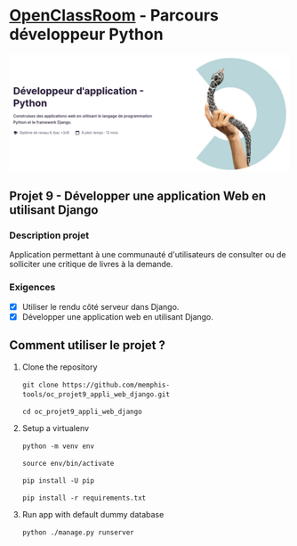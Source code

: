 # [OpenClassRoom](https://openclassrooms.com/) - Parcours développeur Python
![Screenshot](oc_parcours_dev_python.png)
## Projet 9 - Développer une application Web en utilisant Django

### Description projet
Application permettant à une communauté d'utilisateurs de consulter ou de solliciter une critique de livres à la demande.

### Exigences
- [x] Utiliser le rendu côté serveur dans Django.
- [x] Développer une application web en utilisant Django.

## Comment utiliser le projet ?
1. Clone the repository

      `git clone https://github.com/memphis-tools/oc_projet9_appli_web_django.git`

      `cd oc_projet9_appli_web_django`

2. Setup a virtualenv

      `python -m venv env`

      `source env/bin/activate`

      `pip install -U pip`

      `pip install -r requirements.txt`

3. Run app with default dummy database

      `python ./manage.py runserver`

